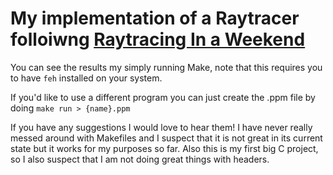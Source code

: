 # My implementation of a Raytracer folloiwng [Raytracing In a Weekend](https://raytracing.github.io/books/RayTracingInOneWeekend.html)

You can see the results my simply running Make, note that this requires you to have `feh` installed on your system.

If you'd like to use a different program you can just create the .ppm file by doing `make run > {name}.ppm`

If you have any suggestions I would love to hear them! I have never really messed around with Makefiles and I suspect that it is not great in its current state but it works for my purposes so far. Also this is my first big C project, so I also suspect that I am not doing great things with headers.
